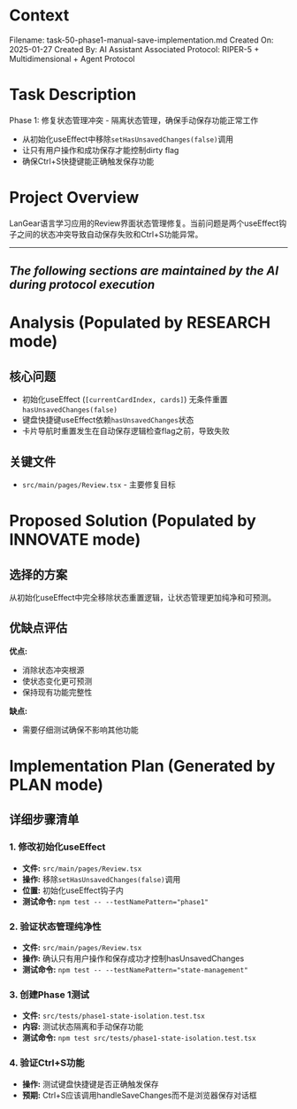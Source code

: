 # Context
Filename: task-50-phase1-manual-save-implementation.md
Created On: 2025-01-27
Created By: AI Assistant
Associated Protocol: RIPER-5 + Multidimensional + Agent Protocol

# Task Description
Phase 1: 修复状态管理冲突 - 隔离状态管理，确保手动保存功能正常工作
- 从初始化useEffect中移除`setHasUnsavedChanges(false)`调用
- 让只有用户操作和成功保存才能控制dirty flag
- 确保Ctrl+S快捷键能正确触发保存功能

# Project Overview
LanGear语言学习应用的Review界面状态管理修复。当前问题是两个useEffect钩子之间的状态冲突导致自动保存失败和Ctrl+S功能异常。

---
*The following sections are maintained by the AI during protocol execution*
---

# Analysis (Populated by RESEARCH mode)
## 核心问题
- 初始化useEffect (`[currentCardIndex, cards]`) 无条件重置`hasUnsavedChanges(false)`
- 键盘快捷键useEffect依赖`hasUnsavedChanges`状态
- 卡片导航时重置发生在自动保存逻辑检查flag之前，导致失败

## 关键文件
- `src/main/pages/Review.tsx` - 主要修复目标

# Proposed Solution (Populated by INNOVATE mode)
## 选择的方案
从初始化useEffect中完全移除状态重置逻辑，让状态管理更加纯净和可预测。

## 优缺点评估
**优点:**
- 消除状态冲突根源
- 使状态变化更可预测
- 保持现有功能完整性

**缺点:**
- 需要仔细测试确保不影响其他功能

# Implementation Plan (Generated by PLAN mode)
## 详细步骤清单

### 1. 修改初始化useEffect
- **文件:** `src/main/pages/Review.tsx`
- **操作:** 移除`setHasUnsavedChanges(false)`调用
- **位置:** 初始化useEffect钩子内
- **测试命令:** `npm test -- --testNamePattern="phase1"`

### 2. 验证状态管理纯净性
- **文件:** `src/main/pages/Review.tsx`  
- **操作:** 确认只有用户操作和保存成功才控制hasUnsavedChanges
- **测试命令:** `npm test -- --testNamePattern="state-management"`

### 3. 创建Phase 1测试
- **文件:** `src/tests/phase1-state-isolation.test.tsx`
- **内容:** 测试状态隔离和手动保存功能
- **测试命令:** `npm test src/tests/phase1-state-isolation.test.tsx`

### 4. 验证Ctrl+S功能
- **操作:** 测试键盘快捷键是否正确触发保存
- **预期:** Ctrl+S应该调用handleSaveChanges而不是浏览器保存对话框 